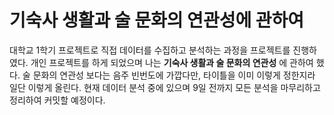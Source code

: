 # 기숙사 생활과 술 문화의 연관성에 관하여

대학교 1학기 프로젝트로 직접 데이터를 수집하고 분석하는 과정을 프로젝트를 진행하였다. 개인 프로젝트를 하게 되었으며 나는 **기숙사 생활과 술 문화의 연관성** 에 관하여 했다. 술 문화의 연관성 보다는 음주 빈번도에 가깝다만, 타이틀을 이미 이렇게 정한지라 일단 이렇게 올린다. 현재 데이터 분석 중에 있으며 9일 전까지 모든 분석을 마무리하고 정리하여 커밋할 예정이다.
